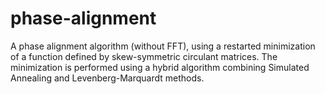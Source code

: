 # phase-alignment
A phase alignment algorithm (without FFT), using a restarted minimization of a function defined by skew-symmetric circulant matrices. The minimization is performed using a hybrid algorithm combining Simulated Annealing and Levenberg-Marquardt methods.
